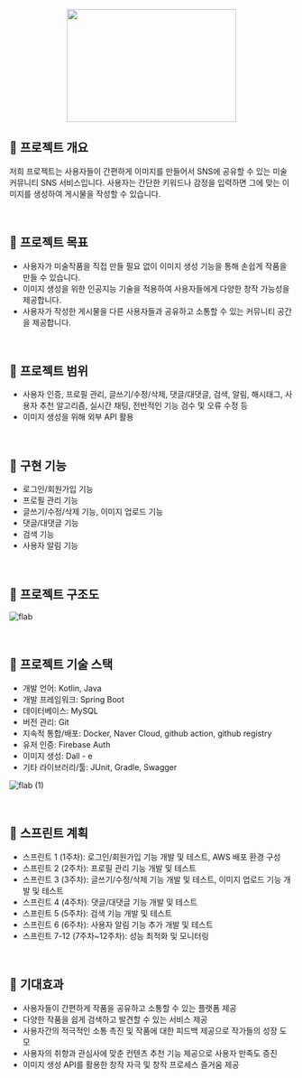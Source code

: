 
<p align="center"><img src="https://user-images.githubusercontent.com/66009926/222895759-f180cc99-b361-4fdc-9daf-f6bf889fcf6d.png" height="200px" width="300px"></p>


## **🚀 프로젝트 개요**

저희 프로젝트는 사용자들이 간편하게 이미지를 만들어서 SNS에 공유할 수 있는 미술 커뮤니티 SNS 서비스입니다. 사용자는 간단한 키워드나 감정을 입력하면 그에 맞는 이미지를 생성하여 게시물을 작성할 수 있습니다.

</br>

## **🚀 프로젝트 목표**

- 사용자가 미술작품을 직접 만들 필요 없이 이미지 생성 기능을 통해 손쉽게 작품을 만들 수 있습니다.
- 이미지 생성을 위한 인공지능 기술을 적용하여 사용자들에게 다양한 창작 가능성을 제공합니다.
- 사용자가 작성한 게시물을 다른 사용자들과 공유하고 소통할 수 있는 커뮤니티 공간을 제공합니다.

</br>

## **🚀 프로젝트 범위**

- 사용자 인증, 프로필 관리, 글쓰기/수정/삭제, 댓글/대댓글, 검색, 알림, 해시태그, 사용자 추천 알고리즘, 실시간 채팅, 전반적인 기능 검수 및 오류 수정 등
- 이미지 생성을 위해 외부 API 활용

</br>

## **🚀 구현 기능**

- 로그인/회원가입 기능
- 프로필 관리 기능
- 글쓰기/수정/삭제 기능, 이미지 업로드 기능
- 댓글/대댓글 기능
- 검색 기능
- 사용자 알림 기능

</br>

## 🚀 프로젝트 구조도
![flab](https://user-images.githubusercontent.com/66009926/222895748-ae61079e-8d7a-44aa-8e64-dbc9af682a25.jpg)

</br>

## 🚀 프로젝트 기술 스택

- 개발 언어: Kotlin, Java
- 개발 프레임워크: Spring Boot
- 데이터베이스: MySQL
- 버전 관리: Git
- 지속적 통합/배포: Docker, Naver Cloud, github action, github registry
- 유저 인증: Firebase Auth
- 이미지 생성: Dall - e
- 기타 라이브러리/툴: JUnit, Gradle, Swagger

![flab (1)](https://user-images.githubusercontent.com/66009926/222895746-0a2b3e89-09d2-496e-9ee4-16ad83140d49.jpg)

</br>

## 🚀 스프린트 계획


- 스프린트 1 (1주차): 로그인/회원가입 기능 개발 및 테스트, AWS 배포 환경 구성
- 스프린트 2 (2주차): 프로필 관리 기능 개발 및 테스트
- 스프린트 3 (3주차): 글쓰기/수정/삭제 기능 개발 및 테스트, 이미지 업로드 기능 개발 및 테스트
- 스프린트 4 (4주차): 댓글/대댓글 기능 개발 및 테스트
- 스프린트 5 (5주차): 검색 기능 개발 및 테스트
- 스프린트 6 (6주차): 사용자 알림 기능 추가 개발 및 테스트
- 스프린트 7-12 (7주차~12주차): 성능 최적화 및 모니터링

</br>

## 🚀 기대효과


- 사용자들이 간편하게 작품을 공유하고 소통할 수 있는 플랫폼 제공
- 다양한 작품을 쉽게 검색하고 발견할 수 있는 서비스 제공
- 사용자간의 적극적인 소통 촉진 및 작품에 대한 피드백 제공으로 작가들의 성장 도모
- 사용자의 취향과 관심사에 맞춘 컨텐츠 추천 기능 제공으로 사용자 만족도 증진
- 이미지 생성 API를 활용한 창작 자극 및 창작 프로세스 즐거움 제공
